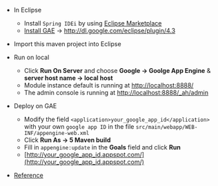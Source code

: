 - In Eclipse  
    - Install `Spring IDEi` by using [Eclipse Marketplace](http://www.mkyong.com/spring/how-to-install-spring-ide-in-eclipse/)  
    - [Install GAE](https://developers.google.com/appengine/docs/java/tools/eclipse) -> http://dl.google.com/eclipse/plugin/4.3    
- Import this maven project into Eclipse  
- Run on local  
    - Click **Run On Server** and choose **Google -> Goolge App Engine** & **server host name -> local host**    
    - Module instance default is running at [http://localhost:8888/](http://localhost:8888/)
    - The admin console is running at [http://localhost:8888/_ah/admin](http://localhost:8888/_ah/admin)    
- Deploy on GAE  
    - Modify the field `<application>your_google_app_id</application>` with your own `google app ID` in the file `src/main/webapp/WEB-INF/appengine-web.xml`  
    - Click **Run As -> 5 Maven build**    
    - Fill in `appengine:update` in the **Goals** field and click **Run**    
    - [http://your_google_app_id.appspot.com/](http://your_google_app_id.appspot.com/)    

- [Reference](https://developers.google.com/appengine/docs/java/tools/eclipse) 

